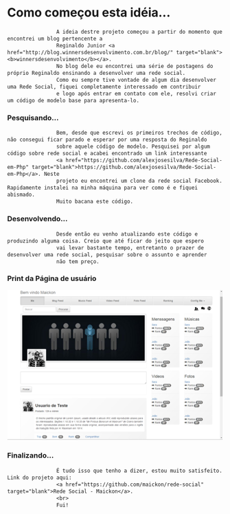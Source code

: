 <div class="container">
<div class="page-header">
<h1>
	Como começou esta idéia...
</h1>
<p class="lead">
	
					A ideia destre projeto começou a partir do momento que encontrei um blog pertencente a
					Reginaldo Junior <a href="http://blog.winnersdesenvolvimento.com.br/blog/" target="blank"><b>winnersdesenvolvimento</b></a>.
					No blog dele eu encontrei uma série de postagens do próprio Reginaldo ensinando a desenvolver uma rede social.
					Como eu sempre tive vontade de algum dia desenvolver uma Rede Social, fiquei completamente interessado em contribuir
					e logo após entrar em contato com ele, resolvi criar um código de modelo base para apresenta-lo.
</p>
<h3>
	Pesquisando...
</h3>
<p>
	
					Bem, desde que escrevi os primeiros trechos de código, não consegui ficar parado e esperar por uma resposta do Reginaldo
					sobre aquele código de modelo. Pesquisei por algum código sobre rede social e acabei encontrado um link interessante
					<a href="https://github.com/alexjosesilva/Rede-Social-em-Php" target="blank">https://github.com/alexjosesilva/Rede-Social-em-Php</a>. Neste 
					projeto eu encontrei um clone da rede social Facebook. Rapidamente instalei na minha máquina para ver como é e fiquei abismado.
					Muito bacana este código.
</p>
<h3>
	Desenvolvendo...
</h3>
<p>
	
					Desde então eu venho atualizando este código e produzindo alguma coisa. Creio que até ficar do jeito que espero
					vai levar bastante tempo, entretanto o prazer de desenvolver uma rede social, pesquisar sobre o assunto e aprender 
					não tem preço.
</p>

<h3>
	Print da Página de usuário
</h3>

<p>
	<img src="https://github.com/maickon/rede-social/blob/master/img/print.png?raw=true">
</p>

<h3>
	Finalizando...
</h3>
<p>
	
					É tudo isso que tenho a dizer, estou muito satisfeito. Link do projeto aqui: 
					<a href="https://github.com/maickon/rede-social" target="blank">Rede Social - Maickon</a>.
					<br>
					Fui!
					
</p>
</div>
</div>
